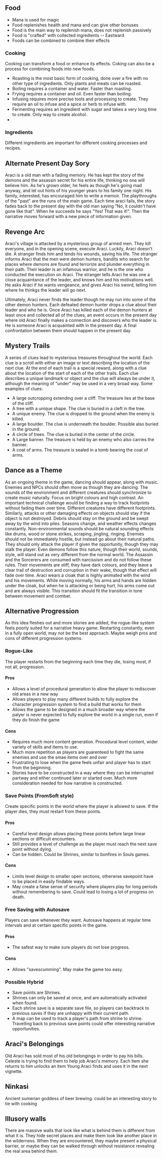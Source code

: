 ## Food
* Mana is used for magic
* Food replenishes health and mana and can give other bonuses
* Food is the main way to replenish mana, does not replenish passively
* Food is "crafted" with collected ingredients -- Eastward
* Foods can be combined to combine their effects
### Cooking
Cooking can transform a food or enhance its effects. Coking can also be a process for combining foods into new foods.

* Roasting is the most basic form of cooking, done over a fire with no other type of ingredients. Only plants and meats can be roasted.
* Boiling requires a container and water. Faster than roasting.
* Frying requires a container and oil. Even faster than boiling.
* Infusing requires more precise tools and processing to create. They require an oil to infuse and a spice or herb to infuse with.
* Fermenting requires an ingredient with sugar and takes a very long time to create. Only way to create alcohol.
* 

### Ingredients
Different ingredients are important for different cooking processes and recipes.

## Alternate Present Day Sory
Araci is a old man with a fading memory. He has kept the story of the demons and the assassin secret for his entire life, thinking no one will believe him. As he's grown older, he feels as though he's going mad anyway, and let out hints of his younger years to his family one night. His family, interested, has encouraged him to write a memoir. The playthroughs of the "past" are the runs of the main game. Each time araci fails, the story fades back to the present day with the old man saying "No, it couldn't have gone like that". When he succeeds he says "Yes! That was it!". Then the narrative moves forward with a new piece of information given.

## Revenge Arc

Araci's village is attacked by a mysterious group of armed men. They kill everyone, and in the opening scene, execute Araci. Luckily, Araci doesn't die. A stranger finds him and tends his wounds, saving his life. The stranger informs Araci that the men were demon hunters, bandits who search for places where demons are found and terrorize and plunder everything in their path. Their leader is an infamous warrior, and he is the one who conducted the execution on Araci. The stranger tells Araci he was one a close acquaintance of the leader, and knows him and his motivations well. He asks Araci if he wants vengeance, and gives Araci his sword, telling him where he thinkgs the leader will go next.

Ultimately, Araci never finds the leader though he may run into some of the other demon hunters. Each defeated demon hunter drops a clue about their leader and who he is. Once Araci has killed each of the demon hunters at least once and collected all of the clues, an event occurs in the present day where old Araci finally makes a connection and discovers who the leader is. He is someone Araci is acquainted with in the present day. A final confrontation between them should happen in the present day.

## Mystery Trails

A series of clues lead to mysterious treasures throughout the world. Each clue is a scroll with either an image or text describing the location of the next clue. At the end of each trail is a special reward, along with a clue about the location of the start of each of the other trails.
Each clue describes a unique landmark or object and the clue will always be under it, although the meaning of "under" may be used in a very broad way.
Some examples of clues:
* A large outcropping extending over a cliff. The treasure lies at the base of the cliff.
* A tree with a unique shape. The clue is buried in a cleft in the tree.
* A unique enemy. The clue is dropped to the ground when the enemy is killed.
* A large boulder. The clue is underneath the boulder. Possible also buried in the ground.
* A circle of trees. The clue is buried in the center of the circle.
* A Large banner. The treasure is held by an enemy who also carries the banner.
* A coat of arms. The treasure is sealed in a tomb bearing the coat of arms.

## Dance as a Theme
As an ongoing theme in the game, dancing should appear, along with music. Enemies and NPCs should often move as though they are dancing. The sounds of the environment and different creatures should synchronize to create music naturally. Focus on bright colours and high contrast.
An important technical challenge would be finding a way to track footprints without fading them over time. Different creatures have different footprints. Similarly, attacks or other damaging effects on objects should stay if the object is not destroyed. Debris should stay on the ground and be swept away by the wind into piles. Seasons change, and weather effects changes constantly. Non-environmental sounds should be natural sounding effects like drums, wood or stone strikes, scraping, jingling, ringing.
Enemies should not be immediately hostile, but instead go about their natural paths. They should only attack the player if given the opportunity, though they may stalk the player. Even demons follow this nature, though their world, sounds, style, will stand out as very different from the normal world.
The Assassin and the Sorcerers are consumed with narcissism and do not follow these rules. Their movements are stiff, they have dark colours, and they leave a clear trail of destruction and corruption in their wake, though that effect will fade over time. 
Araci wears a cloak that is highly animated with the wind and his movements. While moving normally, his arms and hands are hidden under the cloak, but when he is attacking or being hurt, his arms come out and are always visible. This transition should fit the transition in tone between movement and combat.

## Alternative Progression
As this idea fleshes out and more stories are added, the rogue-like system feels poorly suited for a narrative heavy game. Restarting constantly, even in a fully open world, may not be the best approach. Maybe weigh pros and cons of different progression systems.
### Rogue-Like
The player restarts from the beginning each time they die, losing most, if not all, progression.
#### Pros
* Allows a level of procedural generation to allow the player to rediscover old areas in a new way
* Allows players to play many different builds to fully explore the character progression system to find a build that works for them
* Allows the game to be designed in a much broader way where the palyer is never expected to fully explore the world in a single run, even if they do finish the game
#### Cons
* Requires much more content generation. Procedural level content, wider variety of skills and items to use.
* Much more repetition as players are guarenteed to fight the same enemies and use the smae items over and over
* Frustrating to lose when the game feels unfair and player has to start from the beginning.
* Stories have to be constructed in a way where they can be interrupted partway and either continued later or started over. Much more consideration needed for how narrative is constructed.
### Save Points (FromSoft style)
Create specific points in the world where the player is allowed to save. If the player dies, they must restart from these points.
#### Pros
* Careful level design allows placing these points before large linear sections or difficult encounters.
* Still provides a level of challenge as the player must reach the next save point without dying.
* Can be hidden. Could be Shrines, similar to bonfires in Souls games.
#### Cons
* Limits level design to smaller open sections, otherwise savepoint have to be placed in easily findable ways.
* May create a false sense of security where players play for long periods without remembering to save. Could lead to losing a lot of progress on death.
### Free Saving with Autosave
Players can save whenever they want. Autosave happens at regular time intervals and at certain specific points in the game.
#### Pros
* The safest way to make sure players do not lose progress.
#### Cons
* Allows "savescumming". May make the game too easy.

### Possible Hybrid
* Save points are Shrines.
* Shrines can only be saved at once, and are automatically activated when found.
* Each shrine save is a separate save file, so players can backtrack to previous saves if they are unhappy with their current path.
* A map can be used to track a player's path from shrine to shrine. Travelling back to previous save points could offer interesting narrative opportunities.

## Araci's Belongings
Old Araci has sold most of his old belongings in order to pay his bills. Celeste is trying to find them to help job Araci's memory. Each item she returns to him unlocks an item Young Araci finds and uses it in the next vignette. 

## Ninkasi
Ancient sumerian goddess of beer brewing. could be an interesting story to tie with cooking

## Illusory walls
There are massive walls that look like what is behind them is different from what it is. They hide secret places and make them look like another place in the wilderness. When they are encountered, they maybe present a physical barrier, or maybe they can be walked through without resistance revealing the real area behind them.
